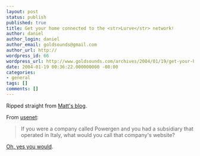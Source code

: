 ```yaml
---
layout: post
status: publish
published: true
title: Get your home connected to the <str>Lurve</str> network!
author: daniel
author_login: daniel
author_email: goldsounds@gmail.com
author_url: http://
wordpress_id: 66
wordpress_url: http://www.goldsounds.com/archives/2004/01/19/get-your-home-connected-to-the-strlurvestr-network/
date: 2004-01-19 00:36:22.000000000 -08:00
categories:
- general
tags: []
comments: []
---
```

Ripped straight from <a href="http://no-sword.sieve.net">Matt's blog</a>.

From <a href="http://groups.google.com/groups?dq=&hl=en&lr=&ie=UTF-8&oe=UTF-8&group=rec.music.makers.guitar.jazz&selm=7kjrvvsbjp8ggeb4mud4f1u2fdnlcsldu4%404ax.com">usenet</a>:
<blockquote>If you were a company called Powergen and you had a subsidiary that operated in Italy, what would you call that company's website?</blockquote>

<a href="http://www.powergenitalia.com/">Oh, yes you would</a>.
